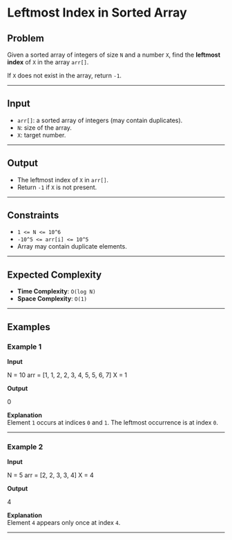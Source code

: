 # Leftmost Index in Sorted Array

## Problem
Given a sorted array of integers of size `N` and a number `X`, find the **leftmost index** of `X` in the array `arr[]`.  

If `X` does not exist in the array, return `-1`.

---

## Input
- `arr[]`: a sorted array of integers (may contain duplicates).  
- `N`: size of the array.  
- `X`: target number.  

---

## Output
- The leftmost index of `X` in `arr[]`.  
- Return `-1` if `X` is not present.  

---

## Constraints
- `1 <= N <= 10^6`  
- `-10^5 <= arr[i] <= 10^5`  
- Array may contain duplicate elements.  

---

## Expected Complexity
- **Time Complexity**: `O(log N)`  
- **Space Complexity**: `O(1)`  

---

## Examples

### Example 1
**Input**  

N = 10
arr = [1, 1, 2, 2, 3, 4, 5, 5, 6, 7]
X = 1

**Output**  

0

**Explanation**  
Element `1` occurs at indices `0` and `1`. The leftmost occurrence is at index `0`.  

---

### Example 2
**Input**  

N = 5
arr = [2, 2, 3, 3, 4]
X = 4

**Output**  

4

**Explanation**  
Element `4` appears only once at index `4`.  

---

